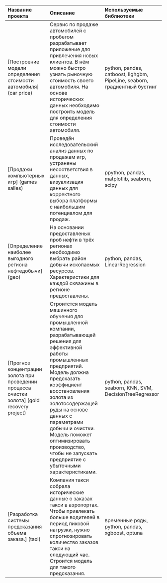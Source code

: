 | Название проекта | Описание | Используемые библиотеки | 
| :---------------------- | :---------------------- | :---------------------- |
| [Построение модели определения стоимости автомобиля]  (car price) | Сервис по продаже автомобилей с пробегом  разрабатывает приложение для привлечения новых клиентов. В нём можно быстро узнать рыночную стоимость своего автомобиля. На основе исторических данных необходимо построить модель для определения стоимости автомобиля.| python, pandas, catboost, lighgbm, PipeLine, seaborn, градиентный бустинг |
| [Продажи компьютерных игр]  (games salles) | Проведён исследовательский анализ данных по продажам игр, устранены несоответствия в данных, визуализация данных для корректного выбора платформы с наибольшим потенциалом для продаж.| ppython, pandas, matplotlib, seaborn, scipy |
| [Определение наиболее выгодного региона нефтедобычи]  (geo) | На основании предоставленых проб нефти в трёх регионах необходимо выбрать район добычи ископаемых ресурсов. Характеристики для каждой скважины в регионе предоставлены. | python, pandas, LinearRegression |
| [Прогноз концентрации золота при проведении процесса очистки золота]  (gold recovery project) | Строитстся модель машинного обучения для промышленной компании, разрабатывающей решения для эффективной работы промышленных предприятий. Модель должна предсказать коэффициент восстановления золота из золотосодержащей руды на основе данных с параметрами добычи и очистки. Модель поможет оптимизировать производство, чтобы не запускать предприятие с убыточными характеристиками.| python, pandas, seaborn, KNN, SVM, DecisionTreeRegressor |
| [Разработка системы предсказания объема заказа.]  (taxi) | Компания такси собрала исторические данные о заказах такси в аэропортах. Чтобы привлекать больше водителей в период пиковой нагрузки, нужно спрогнозировать количество заказов такси на следующий час. Строится модель для такого предсказания.| временные ряды, python, pandas, xgboost, optuna|

